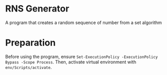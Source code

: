 # RNS Generator

A program that creates a random sequence of number from a set algorithm

# Preparation

Before using the program, ensure ```Set-ExecutionPolicy -ExecutionPolicy Bypass -Scope Process```. Then, activate virtual environment with ```env/Scripts/activate```.

